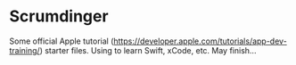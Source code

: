 # Scrumdinger

Some official Apple tutorial (https://developer.apple.com/tutorials/app-dev-training/) starter files. Using to learn Swift, xCode, etc. May finish...
